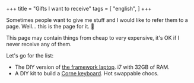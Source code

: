 +++
title = "Gifts I want to receive"
tags = [
  "english",
]
+++

Sometimes people want to give me stuff and I would like to refer them to a page.
Well... this is the page for it. 🙂

This page may contain things from cheap to very expensive, it's OK if I never
receive any of them.

Let's go for the list:

- The DIY version of [the framework laptop](https://frame.work/). i7 with 32GB
  of RAM.
- A DIY kit to build a [Corne keyboard](https://keyhive.xyz/shop/corne-v3). Hot
  swappable chocs.
